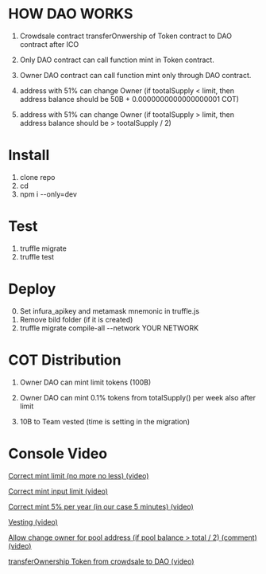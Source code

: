 # HOW DAO WORKS

1) Crowdsale contract transferOnwership of Token contract to DAO contract after ICO

2) Only DAO contract can call function mint in Token contract.

3) Owner DAO contract can call function mint only through DAO contract.

4) address with 51% can change Owner (if tootalSupply < limit, then address balance should be 50B + 0.0000000000000000001 COT)

5) address with 51% can change Owner (if tootalSupply > limit, then address balance should be > tootalSupply / 2)

# Install
1) clone repo
2) cd
3) npm i --only=dev

# Test

1) truffle migrate
2) truffle test

# Deploy
0) Set infura_apikey and metamask mnemonic in truffle.js
1) Remove bild folder (if it is created)
2) truffle migrate compile-all --network YOUR NETWORK


# COT Distribution

1) Owner DAO can mint limit tokens (100B)

2) Owner DAO can mint 0.1% tokens from totalSupply() per week also after limit

3) 10B to Team vested (time is setting in the migration)

# Console Video

[Correct mint limit (no more no less) (video)](https://vk.com/videos223443924?z=video223443924_456239565%2Fpl_223443924_-2)

[Correct mint input limit (video)](https://vk.com/videos223443924?z=video223443924_456239559%2Fpl_223443924_-2)

[Correct mint 5% per year (in our case 5 minutes) (video)](https://vk.com/videos223443924?z=video223443924_456239561%2Fpl_223443924_-2)

[Vesting (video)](https://vk.com/videos223443924?z=video223443924_456239556%2Fpl_223443924_-2)

[Allow change owner for pool address (if pool balance > total / 2) (comment) (video)](https://vk.com/videos223443924?z=video223443924_456239566%2Fpl_223443924_-2)

[transferOwnership Token from crowdsale to DAO (video)](https://vk.com/video?z=video223443924_456239580%2Fpl_cat_updates)

